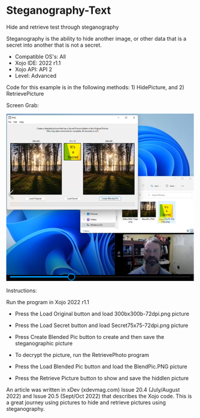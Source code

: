 # Steganography-Text
Hide and retrieve test through steganography

Steganography is the ability to hide another image, or other data that is a secret into another that is not a secret. 

- Compatible OS's: All
- Xojo IDE: 2022 r1.1
- Xojo API: API 2
- Level: Advanced

Code for this example is in the following methods: 1) HidePicture, and 2) RetrievePicture

Screen Grab:

![](https://github.com/eugenedakin/Steganography-Pictures/blob/main/SteganographyArticlePreview.png)

Instructions:

Run the program in Xojo 2022 r1.1
- Press the Load Original button and load 300bx300b-72dpi.png picture
- Press the Load Secret button and load Secret75x75-72dpi.png picture
- Press Create Blended Pic button to create and then save the steganographic picture

- To decrypt the picture, run the RetrievePhoto program 
- Press the Load Blended Pic button and load the BlendPic.PNG picture
- Press the Retrieve Picture button to show and save the hiddlen picture

An article was written in xDev (xdevmag.com) Issue 20.4 (July/August 2022) and Issue 20.5 (Sept/Oct 2022) that describes the Xojo code. This is a great journey using pictures to hide and retrieve pictures using steganography.
